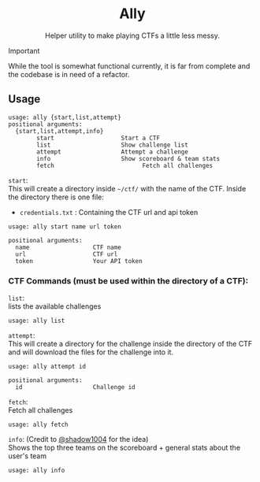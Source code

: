 <h1 align="center"> Ally </h1>

<p align="center">Helper utility to make playing CTFs a little less messy.</p>

> [!Important]
> While the tool is somewhat functional currently, it is far from complete and the codebase is in need of a refactor.

## Usage
```
usage: ally {start,list,attempt}
positional arguments:
  {start,list,attempt,info}
        start                   Start a CTF
        list                    Show challenge list
        attempt                 Attempt a challenge
        info                    Show scoreboard & team stats
        fetch			              Fetch all challenges
```

`start`:  
This will create a directory inside `~/ctf/` with the name of the CTF.
Inside the directory there is one file:
- `credentials.txt` :  Containing the CTF url and api token
```
usage: ally start name url token

positional arguments:
  name                  CTF name
  url                   CTF url
  token                 Your API token
```
### CTF Commands (must be used within the directory of a CTF):
`list`:  
lists the available challenges
```
usage: ally list
```
`attempt`:  
This will create a directory for the challenge inside the directory of the CTF and will download the files for the challenge into it.
```
usage: ally attempt id

positional arguments:
  id                    Challenge id
```
`fetch`:  
Fetch all challenges
```
usage: ally fetch
```
`info`:  (Credit to [@shadow1004](https://github.com/shadow1004) for the idea)  
Shows the top three teams on the scoreboard + general stats about the user's team
```
usage: ally info
```
